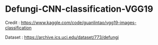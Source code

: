 # Defungi-CNN-classification-VGG19

Credit : https://www.kaggle.com/code/guanlintao/vgg19-images-classification

Dataset : https://archive.ics.uci.edu/dataset/773/defungi
